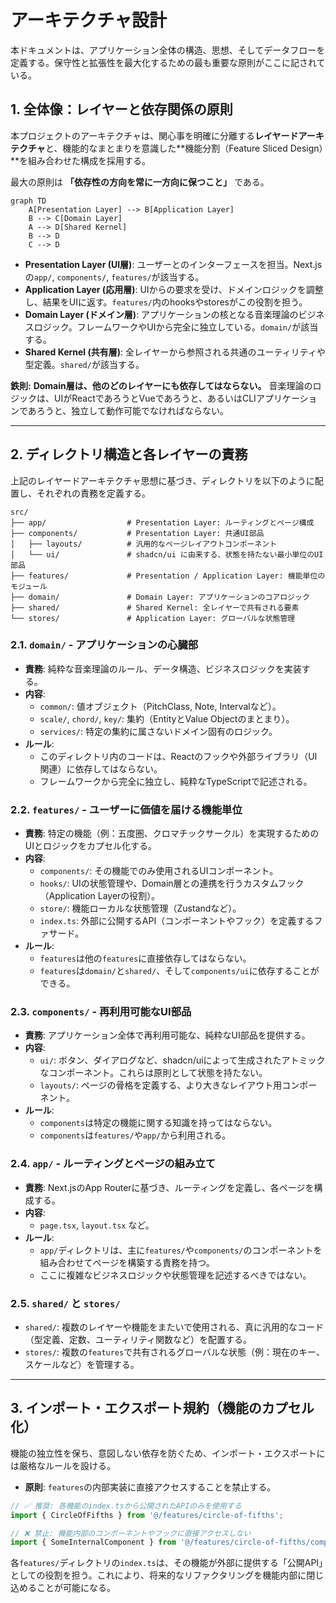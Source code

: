 # アーキテクチャ設計

本ドキュメントは、アプリケーション全体の構造、思想、そしてデータフローを定義する。保守性と拡張性を最大化するための最も重要な原則がここに記されている。

## 1\. 全体像：レイヤーと依存関係の原則

本プロジェクトのアーキテクチャは、関心事を明確に分離する**レイヤードアーキテクチャ**と、機能的なまとまりを意識した\*\*機能分割（Feature Sliced Design）\*\*を組み合わせた構成を採用する。

最大の原則は **「依存性の方向を常に一方向に保つこと」** である。

```mermaid
graph TD
    A[Presentation Layer] --> B[Application Layer]
    B --> C[Domain Layer]
    A --> D[Shared Kernel]
    B --> D
    C --> D
```

- **Presentation Layer (UI層)**: ユーザーとのインターフェースを担当。Next.jsの`app/`, `components/`, `features/`が該当する。
- **Application Layer (応用層)**: UIからの要求を受け、ドメインロジックを調整し、結果をUIに返す。`features/`内のhooksやstoresがこの役割を担う。
- **Domain Layer (ドメイン層)**: アプリケーションの核となる音楽理論のビジネスロジック。フレームワークやUIから完全に独立している。`domain/`が該当する。
- **Shared Kernel (共有層)**: 全レイヤーから参照される共通のユーティリティや型定義。`shared/`が該当する。

**鉄則:**
**Domain層は、他のどのレイヤーにも依存してはならない。** 音楽理論のロジックは、UIがReactであろうとVueであろうと、あるいはCLIアプリケーションであろうと、独立して動作可能でなければならない。

---

## 2\. ディレクトリ構造と各レイヤーの責務

上記のレイヤードアーキテクチャ思想に基づき、ディレクトリを以下のように配置し、それぞれの責務を定義する。

```
src/
├── app/                  # Presentation Layer: ルーティングとページ構成
├── components/           # Presentation Layer: 共通UI部品
│   ├── layouts/          # 汎用的なページレイアウトコンポーネント
│   └── ui/               # shadcn/ui に由来する、状態を持たない最小単位のUI部品
├── features/             # Presentation / Application Layer: 機能単位のモジュール
├── domain/               # Domain Layer: アプリケーションのコアロジック
├── shared/               # Shared Kernel: 全レイヤーで共有される要素
└── stores/               # Application Layer: グローバルな状態管理
```

### 2.1. `domain/` - アプリケーションの心臓部

- **責務**: 純粋な音楽理論のルール、データ構造、ビジネスロジックを実装する。
- **内容**:
  - `common/`: 値オブジェクト（PitchClass, Note, Intervalなど）。
  - `scale/`, `chord/`, `key/`: 集約（EntityとValue Objectのまとまり）。
  - `services/`: 特定の集約に属さないドメイン固有のロジック。
- **ルール**:
  - このディレクトリ内のコードは、Reactのフックや外部ライブラリ（UI関連）に依存してはならない。
  - フレームワークから完全に独立し、純粋なTypeScriptで記述される。

### 2.2. `features/` - ユーザーに価値を届ける機能単位

- **責務**: 特定の機能（例：五度圏、クロマチックサークル）を実現するためのUIとロジックをカプセル化する。
- **内容**:
  - `components/`: その機能でのみ使用されるUIコンポーネント。
  - `hooks/`: UIの状態管理や、Domain層との連携を行うカスタムフック（Application Layerの役割）。
  - `store/`: 機能ローカルな状態管理（Zustandなど）。
  - `index.ts`: 外部に公開するAPI（コンポーネントやフック）を定義するファサード。
- **ルール**:
  - `features`は他の`features`に直接依存してはならない。
  - `features`は`domain/`と`shared/`、そして`components/ui`に依存することができる。

### 2.3. `components/` - 再利用可能なUI部品

- **責務**: アプリケーション全体で再利用可能な、純粋なUI部品を提供する。
- **内容**:
  - `ui/`: ボタン、ダイアログなど、shadcn/uiによって生成されたアトミックなコンポーネント。これらは原則として状態を持たない。
  - `layouts/`: ページの骨格を定義する、より大きなレイアウト用コンポーネント。
- **ルール**:
  - `components`は特定の機能に関する知識を持ってはならない。
  - `components`は`features/`や`app/`から利用される。

### 2.4. `app/` - ルーティングとページの組み立て

- **責務**: Next.jsのApp Routerに基づき、ルーティングを定義し、各ページを構成する。
- **内容**:
  - `page.tsx`, `layout.tsx` など。
- **ルール**:
  - `app/`ディレクトリは、主に`features/`や`components/`のコンポーネントを組み合わせてページを構築する責務を持つ。
  - ここに複雑なビジネスロジックや状態管理を記述するべきではない。

### 2.5. `shared/` と `stores/`

- `shared/`: 複数のレイヤーや機能をまたいで使用される、真に汎用的なコード（型定義、定数、ユーティリティ関数など）を配置する。
- `stores/`: 複数の`features`で共有されるグローバルな状態（例：現在のキー、スケールなど）を管理する。

---

## 3\. インポート・エクスポート規約（機能のカプセル化）

機能の独立性を保ち、意図しない依存を防ぐため、インポート・エクスポートには厳格なルールを設ける。

- **原則**: `features`の内部実装に直接アクセスすることを禁止する。

<!-- end list -->

```typescript
// ✅ 推奨: 各機能のindex.tsから公開されたAPIのみを使用する
import { CircleOfFifths } from '@/features/circle-of-fifths';

// ❌ 禁止: 機能内部のコンポーネントやフックに直接アクセスしない
import { SomeInternalComponent } from '@/features/circle-of-fifths/components/SomeInternalComponent';
```

各`features/`ディレクトリの`index.ts`は、その機能が外部に提供する「公開API」としての役割を担う。これにより、将来的なリファクタリングを機能内部に閉じ込めることが可能になる。
